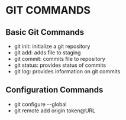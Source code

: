 # GIT COMMANDS

## Basic Git Commands

- git init: initialize a git repository 
- git add: adds file to staging
- git commit: commits file to repository
- git status: provides status of commits
- git log: provides information on git commits

## Configuration Commands

- git configure --global
- git remote add origin token@URL